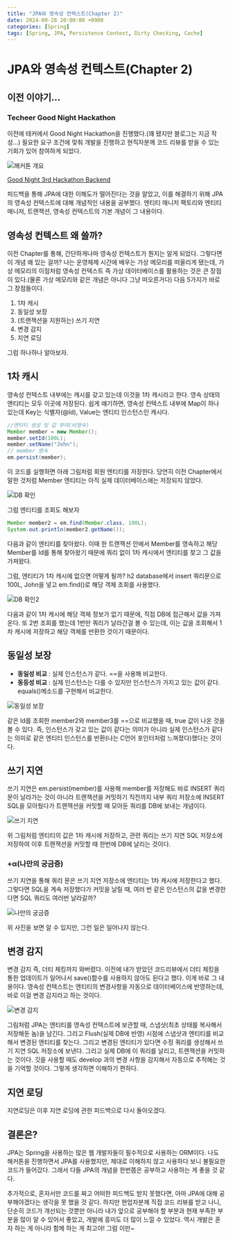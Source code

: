 ```yaml
---
title: "JPA와 영속성 컨텍스트(Chapter 2)"
date: 2024-09-28 20:00:00 +0900
categories: [Spring]
tags: [Spring, JPA, Persistence Context, Dirty Checking, Cache]
---
```


# JPA와 영속성 컨텍스트(Chapter 2)

## 이전 이야기...

### Techeer Good Night Hackathon

이전에 테커에서 Good Night Hackathon을 진행했다.(꽤 됐지만 블로그는 지금 작성...)
필요한 요구 조건에 맞춰 개발을 진행하고 현직자분께 코드 리뷰를 받을 수 있는 기회가 있어 참여하게 되었다.

![해커톤 개요](/assets/img/posts/2024-09-28-jpa-persistence-context/jpa_1.png)

[Good Night 3rd Hackathon Backend](https://github.com/techeer-sv/Good-Night-3rd-Hackathon-Backend)

피드백을 통해 JPA에 대한 이해도가 떨어진다는 것을 알았고, 이를 해결하기 위해 JPA의 영속성 컨텍스트에 대해 개념적인 내용을 공부했다. 엔티티 매니저 팩토리와 엔티티 매니저, 트랜잭션, 영속성 컨텍스트의 기본 개념이 그 내용이다.

## 영속성 컨텍스트 왜 쓸까?

이전 Chapter를 통해, 간단하게나마 영속성 컨텍스트가 뭔지는 알게 되었다. 그렇다면 이 개념 왜 있는 걸까? 나는 운영체제 시간에 배우는 가상 메모리를 떠올리게 됐는데, 가상 메모리의 이점처럼 영속성 컨텍스트 즉 가상 데이터베이스를 활용하는 것은 큰 장점이 있다.(물론 가상 메모리와 같은 개념은 아니다 그냥 떠오른거다)
다음 5가지가 바로 그 장점들이다.

1. 1차 캐시
2. 동일성 보장
3. (트랜잭션을 지원하는) 쓰기 지연
4. 변경 감지
5. 지연 로딩

그럼 하나하나 알아보자.

## 1차 캐시

영속성 컨텍스트 내부에는 캐시를 갖고 있는데 이것을 1차 캐시라고 한다. 영속 상태의 엔티티는 모두 이곳에 저장된다. 쉽게 얘기하면, 영속성 컨텍스트 내부에 Map이 하나 있는데 Key는 식별자(@Id), Value는 엔티티 인스턴스인 캐시다.

```java
//엔티티 생성 및 값 부여(비영속)
Member member = new Member();
member.setId(100L);
member.setName("John");
// member 영속
em.persist(member);
```

이 코드를 실행하면 아래 그림처럼 회원 엔티티를 저장한다. 당연히 이전 Chapter에서 말한 것처럼 Member 엔티티는 아직 실제 데이터베이스에는 저장되지 않았다.

![DB 확인](/assets/img/posts/2024-09-28-jpa-persistence-context-chapter2/jpa2_1.png)

그럼 엔티티를 조회도 해보자

```java
Member member2 = em.find(Member.class, 100L);
System.out.println(member2.getName());
```

다음과 같이 엔티티를 찾아왔다. 이때 한 트랜잭션 안에서 Member를 영속하고 해당 Member를 Id를 통해 찾아왔기 때문에 쿼리 없이 1차 캐시에서 엔티티를 찾고 그 값을 가져왔다.

그럼, 엔티티가 1차 캐시에 없으면 어떻게 될까? h2 database에서 insert 쿼리문으로 100L, John을 넣고 em.find()로 해당 객체 조회를 사용했다.

![DB 확인2](/assets/img/posts/2024-09-28-jpa-persistence-context-chapter2/jpa2_2.png)

다음과 같이 1차 캐시에 해당 객체 정보가 없기 때문에, 직접 DB에 접근해서 값을 가져온다.
또 2번 조회를 했는데 1번만 쿼리가 날라간걸 볼 수 있는데, 이는 값을 조회해서 1차 캐시에 저장하고 해당 객체를 반환한 것이기 때문이다.

## 동일성 보장

- **동일성 비교** : 실제 인스턴스가 같다. ==을 사용해 비교한다.
- **동등성 비교** : 실제 인스턴스는 다를 수 있지만 인스턴스가 가지고 있는 값이 같다. equals()메소드를 구현해서 비교한다.

![동일성 보장](/assets/img/posts/2024-09-28-jpa-persistence-context-chapter2/jpa2_3.png)

같은 Id를 조회한 member2와 member3를 ==으로 비교했을 때, true 값이 나온 것을 볼 수 있다.
즉, 인스턴스가 갖고 있는 값이 같다는 의미가 아니라 실제 인스턴스가 같다는 의미로 같은 엔티티 인스턴스를 반환(나는 C언어 포인터처럼 느껴졌다)했다는 것이다.

## 쓰기 지연

쓰기 지연은 em.persist(member)를 사용해 member를 저장해도 바로 INSERT 쿼리문이 날라가는 것이 아니라 트랜잭션을 커밋하기 직전까지 내부 쿼리 저장소에 INSERT SQL을 모아뒀다가 트랜잭션을 커밋할 때 모아둔 쿼리를 DB에 보내는 개념이다.

![쓰기 지연](/assets/img/posts/2024-09-28-jpa-persistence-context-chapter2/jpa2_4.png)

위 그림처럼 엔티티의 값은 1차 캐시에 저장하고, 관련 쿼리는 쓰기 지연 SQL 저장소에 저장하여 이후 트랜잭션을 커밋할 때 한번에 DB에 날리는 것이다.

### +α(나만의 궁금증)

쓰기 지연을 통해 쿼리 문은 쓰기 지연 저장소에 엔티티는 1차 캐시에 저장한다고 했다. 그렇다면 SQL을 계속 저장했다가 커밋을 날릴 때, 여러 번 같은 인스턴스의 값을 변경한다면 SQL 쿼리도 여러번 날라갈까?

![나만의 궁금증](/assets/img/posts/2024-09-28-jpa-persistence-context-chapter2/jpa2_5.png)

위 사진을 보면 알 수 있지만, 그런 일은 일어나지 않는다.

## 변경 감지

변경 감지 즉, 더티 체킹까지 와버렸다. 이전에 내가 받았던 코드리뷰에서 더티 체킹을 통한 업데이트가 일어나서 save()함수를 사용하지 않아도 된다고 했다. 이게 바로 그 내용이다. 영속성 컨텍스트는 엔티티의 변경사항을 자동으로 데이터베이스에 반영하는데, 바로 이걸 변경 감지라고 하는 것이다.

![변경 감지](/assets/img/posts/2024-09-28-jpa-persistence-context-chapter2/jpa2_6.png)

그림처럼 JPA는 엔티티를 영속성 컨텍스트에 보관할 때, 스냅샷(최초 상태를 복사해서 저장해둔 놈)을 남긴다.
그리고 Flush(실제 DB에 반영) 시점에 스냅샷과 엔티티를 비교해서 변경된 엔티티를 찾는다.
그리고 변경된 엔티티가 있다면 수정 쿼리를 생성해서 쓰기 지연 SQL 저장소에 보낸다. 그리고 실제 DB에 이 쿼리를 날리고, 트랜잭션을 커밋하는 것이다. 깃을 사용할 때도 develop 과의 변경 사항을 감지해서 자동으로 추적해는 것을 기억할 것이다. 그렇게 생각하면 이해하기 편하다.

## 지연 로딩

지연로딩은 이후 지연 로딩에 관한 피드백으로 다시 돌아오겠다.

## 결론은?

JPA는 Spring을 사용하는 많은 웹 개발자들이 필수적으로 사용하는 ORM이다. 나도 해커톤을 진행하면서 JPA를 사용했지만, 제대로 이해하지 않고 사용하다 보니 불필요한 코드가 들어갔다. 그래서 다들 JPA의 개념을 한번쯤은 공부하고 사용하는 게 좋을 것 같다.

추가적으로, 혼자서만 코드를 짜고 어떠한 피드백도 받지 못했다면, 아마 JPA에 대해 공부해야겠다는 생각을 못 했을 것 같다. 하지만 현업자분께 직접 코드 리뷰를 받고 나니, 단순히 코드가 개선되는 것뿐만 아니라 내가 앞으로 공부해야 할 부분과 현재 부족한 부분을 많이 알 수 있어서 좋았고, 개발에 흥미도 더 많이 느낄 수 있었다. 역시 개발은 혼자 하는 게 아니라 함께 하는 게 최고야! 그럼 이만~
